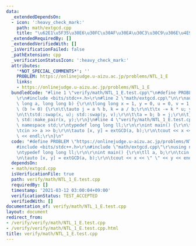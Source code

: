 ```yaml
---
data:
  _extendedDependsOn:
  - icon: ':heavy_check_mark:'
    path: math/extgcd.cpp
    title: "\u62E1\u5F35\u30E6\u30FC\u30AF\u30EA\u30C3\u30C9\u306E\u4E92\u9664\u6CD5"
  _extendedRequiredBy: []
  _extendedVerifiedWith: []
  _isVerificationFailed: false
  _pathExtension: cpp
  _verificationStatusIcon: ':heavy_check_mark:'
  attributes:
    '*NOT_SPECIAL_COMMENTS*': ''
    PROBLEM: https://onlinejudge.u-aizu.ac.jp/problems/NTL_1_E
    links:
    - https://onlinejudge.u-aizu.ac.jp/problems/NTL_1_E
  bundledCode: "#line 1 \"verify/math/NTL_1_E.test.cpp\"\n#define PROBLEM \"https://onlinejudge.u-aizu.ac.jp/problems/NTL_1_E\"\
    \r\n#include <bits/stdc++.h>\r\n#line 2 \"math/extgcd.cpp\"\n\r\nauto extGCD(long\
    \ long a, long long b) {\r\n\tlong long x = 1, y = 0, u = 0, v = 1;\r\n\twhile\
    \ (b != 0) {\r\n\t\tauto j = a % b, k = a / b;\r\n\t\tx -= k * u; y -= k * v;\r\
    \n\t\tstd::swap(x, u); std::swap(y, v);\r\n\t\ta = b; b = j;\r\n\t}\r\n\treturn\
    \ std::make_pair(x, y);\r\n}\n#line 4 \"verify/math/NTL_1_E.test.cpp\"\nusing\
    \ namespace std;\r\ntypedef long long ll;\r\n\r\nint main() {\r\n\tll a, b;\r\n\
    \tcin >> a >> b;\r\n\tauto [x, y] = extGCD(a, b);\r\n\tcout << x << \" \" << y\
    \ << endl;\r\n}\n"
  code: "#define PROBLEM \"https://onlinejudge.u-aizu.ac.jp/problems/NTL_1_E\"\r\n\
    #include <bits/stdc++.h>\r\n#include \"math/extgcd.cpp\"\r\nusing namespace std;\r\
    \ntypedef long long ll;\r\n\r\nint main() {\r\n\tll a, b;\r\n\tcin >> a >> b;\r\
    \n\tauto [x, y] = extGCD(a, b);\r\n\tcout << x << \" \" << y << endl;\r\n}"
  dependsOn:
  - math/extgcd.cpp
  isVerificationFile: true
  path: verify/math/NTL_1_E.test.cpp
  requiredBy: []
  timestamp: '2021-03-12 03:00:04+09:00'
  verificationStatus: TEST_ACCEPTED
  verifiedWith: []
documentation_of: verify/math/NTL_1_E.test.cpp
layout: document
redirect_from:
- /verify/verify/math/NTL_1_E.test.cpp
- /verify/verify/math/NTL_1_E.test.cpp.html
title: verify/math/NTL_1_E.test.cpp
---
```

